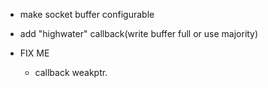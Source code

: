 - make socket buffer configurable
- add "highwater" callback(write buffer full or use majority)

- FIX ME
    - callback weakptr.